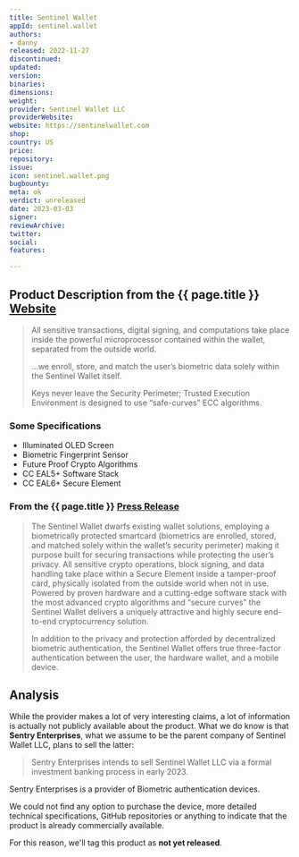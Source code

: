 ```yaml
---
title: Sentinel Wallet
appId: sentinel.wallet
authors:
- danny
released: 2022-11-27
discontinued: 
updated: 
version: 
binaries: 
dimensions: 
weight: 
provider: Sentinel Wallet LLC
providerWebsite: 
website: https://sentinelwallet.com
shop: 
country: US
price: 
repository: 
issue: 
icon: sentinel.wallet.png
bugbounty: 
meta: ok
verdict: unreleased
date: 2023-03-03
signer: 
reviewArchive: 
twitter: 
social: 
features: 

---
```


## Product Description from the {{ page.title }} [Website](https://sentinelwallet.com/)

> All sensitive transactions, digital signing, and computations take place inside the powerful microprocessor contained within the wallet, separated from the outside world.
> 
> ...we enroll, store, and match the user’s biometric data solely within the Sentinel Wallet itself.
> 
> Keys never leave the Security Perimeter; Trusted Execution Environment is designed to use “safe-curves” ECC algorithms.

### Some Specifications 

- Illuminated OLED Screen
- Biometric Fingerprint Sensor
- Future Proof Crypto Algorithms
- CC EAL5+ Software Stack
- CC EAL6+ Secure Element

### From the {{ page.title }} [Press Release](https://sentinelwallet.com/sentry-enterprises-announces-the-worlds-first-security-lab-certified-biometric-cold-storage-crypto-wallet/)

> The Sentinel Wallet dwarfs existing wallet solutions, employing a biometrically protected smartcard (biometrics are enrolled, stored, and matched solely within the wallet’s security perimeter) making it purpose built for securing transactions while protecting the user’s privacy. All sensitive crypto operations, block signing, and data handling take place within a Secure Element inside a tamper-proof card, physically isolated from the outside world when not in use. Powered by proven hardware and a cutting-edge software stack with the most advanced crypto algorithms and “secure curves” the Sentinel Wallet delivers a uniquely attractive and highly secure end-to-end cryptocurrency solution.
> 
> In addition to the privacy and protection afforded by decentralized biometric authentication, the Sentinel Wallet offers true three-factor authentication between the user, the hardware wallet, and a mobile device.

## Analysis 

While the provider makes a lot of very interesting claims, a lot of information is actually not publicly available about the product. What we do know is that **Sentry Enterprises**, what we assume to be the parent company of Sentinel Wallet LLC, plans to sell the latter: 

> Sentry Enterprises intends to sell Sentinel Wallet LLC via a formal investment banking process in early 2023.  

Sentry Enterprises is a provider of Biometric authentication devices. 

We could not find any option to purchase the device, more detailed technical specifications, GitHub repositories or anything to indicate that the product is already commercially available. 

For this reason, we'll tag this product as **not yet released**.


